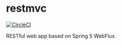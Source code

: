 # restmvc

[![CircleCI](https://circleci.com/gh/crankshatf/restwebflux/tree/master.svg?style=svg)](https://circleci.com/gh/crankshatf/restwebflux/tree/master)

RESTful web app based on Spring 5 WebFlux.